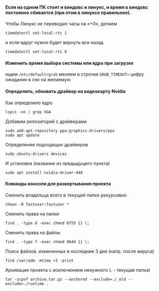 #### Если на одном ПК стоит и виндовс и линукс, и время в виндовс постоянно сбивается (при этом в линуксе правильное).
Чтобы Линукс не переводил часы на «+0», делаем
```
timedatectl set-local-rtc 1
```
и если вдруг нужно будет вернуть все назад
```
timedatectl set-local-rtc 0
```
#### Изменить время выбора системы или ядра при загрузке
ищем `/etc/default/grub` меняем в строчке `GRUB_TIMEOUT=` цифру ожидания в сек на желаемую

#### Определить, обновить драйвер на видеокарту Nvidia
Как определило ядро
```
lspci -nn | grep VGA
```

Добавим репозиторий с драйверами
```
sudo add-apt-repository ppa:graphics-drivers/ppa
sudo apt update
```

Определение подходящих драйверов
```
sudo ubuntu-drivers devices
```

И установка (название из предыдущего пункта)
```
sudo apt install nvidia-driver-440
```
#### Команды консоли для развертывания проекта

Сменить владельца всего в текущей папке рекурсивно
```
chown -R fastuser:fastuser *
```

Сменить права на папки
```
find . -type d -exec chmod 0755 {} \;
```
Сменить права на файлы
```
find . -type f -exec chmod 0644 {} \;
```

Поиск файлов. измененных в последние 3 дня (напр. после вируса)
```
find /var/adm -mtime +3 -print
```

Архивация проекта с исключением ненужного (. - текущая папка)
```
tar -zcpvf archive.tar.gz --anchored --exclude=./_old --exclude=./runtime .
```
